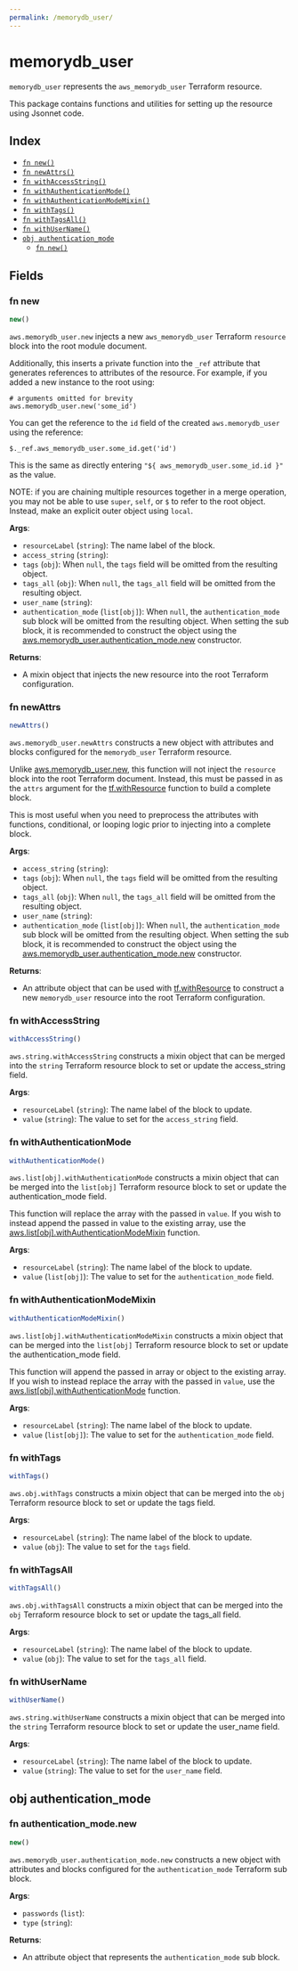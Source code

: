 ```yaml
---
permalink: /memorydb_user/
---
```


# memorydb_user

`memorydb_user` represents the `aws_memorydb_user` Terraform resource.



This package contains functions and utilities for setting up the resource using Jsonnet code.


## Index

* [`fn new()`](#fn-new)
* [`fn newAttrs()`](#fn-newattrs)
* [`fn withAccessString()`](#fn-withaccessstring)
* [`fn withAuthenticationMode()`](#fn-withauthenticationmode)
* [`fn withAuthenticationModeMixin()`](#fn-withauthenticationmodemixin)
* [`fn withTags()`](#fn-withtags)
* [`fn withTagsAll()`](#fn-withtagsall)
* [`fn withUserName()`](#fn-withusername)
* [`obj authentication_mode`](#obj-authentication_mode)
  * [`fn new()`](#fn-authentication_modenew)

## Fields

### fn new

```ts
new()
```


`aws.memorydb_user.new` injects a new `aws_memorydb_user` Terraform `resource`
block into the root module document.

Additionally, this inserts a private function into the `_ref` attribute that generates references to attributes of the
resource. For example, if you added a new instance to the root using:

    # arguments omitted for brevity
    aws.memorydb_user.new('some_id')

You can get the reference to the `id` field of the created `aws.memorydb_user` using the reference:

    $._ref.aws_memorydb_user.some_id.get('id')

This is the same as directly entering `"${ aws_memorydb_user.some_id.id }"` as the value.

NOTE: if you are chaining multiple resources together in a merge operation, you may not be able to use `super`, `self`,
or `$` to refer to the root object. Instead, make an explicit outer object using `local`.

**Args**:
  - `resourceLabel` (`string`): The name label of the block.
  - `access_string` (`string`): 
  - `tags` (`obj`):  When `null`, the `tags` field will be omitted from the resulting object.
  - `tags_all` (`obj`):  When `null`, the `tags_all` field will be omitted from the resulting object.
  - `user_name` (`string`): 
  - `authentication_mode` (`list[obj]`):  When `null`, the `authentication_mode` sub block will be omitted from the resulting object. When setting the sub block, it is recommended to construct the object using the [aws.memorydb_user.authentication_mode.new](#fn-memorydbuserauthenticationmodenew) constructor.

**Returns**:
- A mixin object that injects the new resource into the root Terraform configuration.


### fn newAttrs

```ts
newAttrs()
```


`aws.memorydb_user.newAttrs` constructs a new object with attributes and blocks configured for the `memorydb_user`
Terraform resource.

Unlike [aws.memorydb_user.new](#fn-memorydbusernew), this function will not inject the `resource`
block into the root Terraform document. Instead, this must be passed in as the `attrs` argument for the
[tf.withResource](https://github.com/tf-libsonnet/core/tree/main/docs#fn-withresource) function to build a complete block.

This is most useful when you need to preprocess the attributes with functions, conditional, or looping logic prior to
injecting into a complete block.

**Args**:
  - `access_string` (`string`): 
  - `tags` (`obj`):  When `null`, the `tags` field will be omitted from the resulting object.
  - `tags_all` (`obj`):  When `null`, the `tags_all` field will be omitted from the resulting object.
  - `user_name` (`string`): 
  - `authentication_mode` (`list[obj]`):  When `null`, the `authentication_mode` sub block will be omitted from the resulting object. When setting the sub block, it is recommended to construct the object using the [aws.memorydb_user.authentication_mode.new](#fn-memorydbuserauthenticationmodenew) constructor.

**Returns**:
  - An attribute object that can be used with [tf.withResource](https://github.com/tf-libsonnet/core/tree/main/docs#fn-withresource) to construct a new `memorydb_user` resource into the root Terraform configuration.


### fn withAccessString

```ts
withAccessString()
```

`aws.string.withAccessString` constructs a mixin object that can be merged into the `string`
Terraform resource block to set or update the access_string field.



**Args**:
  - `resourceLabel` (`string`): The name label of the block to update.
  - `value` (`string`): The value to set for the `access_string` field.


### fn withAuthenticationMode

```ts
withAuthenticationMode()
```

`aws.list[obj].withAuthenticationMode` constructs a mixin object that can be merged into the `list[obj]`
Terraform resource block to set or update the authentication_mode field.

This function will replace the array with the passed in `value`. If you wish to instead append the
passed in value to the existing array, use the [aws.list[obj].withAuthenticationModeMixin](TODO) function.


**Args**:
  - `resourceLabel` (`string`): The name label of the block to update.
  - `value` (`list[obj]`): The value to set for the `authentication_mode` field.


### fn withAuthenticationModeMixin

```ts
withAuthenticationModeMixin()
```

`aws.list[obj].withAuthenticationModeMixin` constructs a mixin object that can be merged into the `list[obj]`
Terraform resource block to set or update the authentication_mode field.

This function will append the passed in array or object to the existing array. If you wish
to instead replace the array with the passed in `value`, use the [aws.list[obj].withAuthenticationMode](TODO)
function.


**Args**:
  - `resourceLabel` (`string`): The name label of the block to update.
  - `value` (`list[obj]`): The value to set for the `authentication_mode` field.


### fn withTags

```ts
withTags()
```

`aws.obj.withTags` constructs a mixin object that can be merged into the `obj`
Terraform resource block to set or update the tags field.



**Args**:
  - `resourceLabel` (`string`): The name label of the block to update.
  - `value` (`obj`): The value to set for the `tags` field.


### fn withTagsAll

```ts
withTagsAll()
```

`aws.obj.withTagsAll` constructs a mixin object that can be merged into the `obj`
Terraform resource block to set or update the tags_all field.



**Args**:
  - `resourceLabel` (`string`): The name label of the block to update.
  - `value` (`obj`): The value to set for the `tags_all` field.


### fn withUserName

```ts
withUserName()
```

`aws.string.withUserName` constructs a mixin object that can be merged into the `string`
Terraform resource block to set or update the user_name field.



**Args**:
  - `resourceLabel` (`string`): The name label of the block to update.
  - `value` (`string`): The value to set for the `user_name` field.


## obj authentication_mode



### fn authentication_mode.new

```ts
new()
```


`aws.memorydb_user.authentication_mode.new` constructs a new object with attributes and blocks configured for the `authentication_mode`
Terraform sub block.



**Args**:
  - `passwords` (`list`): 
  - `type` (`string`): 

**Returns**:
  - An attribute object that represents the `authentication_mode` sub block.
